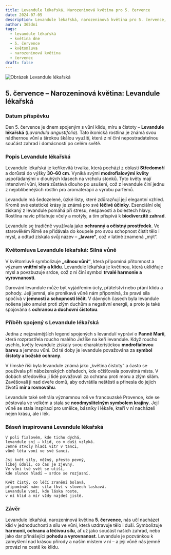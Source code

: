 ```yaml
---
title: Levandule lékařská, Narozeninová květina pro 5. července
date: 2024-07-05
description: Levandule lékařská, narozeninová květina pro 5. července, je symbolem Silná vůně. Objevte její jedinečný význam, fascinující příběhy a poezii, která oslavuje její krásu.
author: 365dní
tags:
  - levandule lékařská
  - květina dne
  - 5. července
  - květomluva
  - narozeninová květina
  - červenec
draft: false
---
```


![Obrázek Levandule lékařská](https://cdn.pixabay.com/photo/2020/07/08/08/06/flowers-5383054_1280.jpg#center)

## 5. července – Narozeninová květina: Levandule lékařská

### Datum příspěvku

Den 5. července je dnem spojeným s vůní klidu, míru a čistoty – **Levandule lékařská** (_Lavandula angustifolia_). Tato ikonická rostlina je známá svou nádhernou vůní a širokou škálou využití, která z ní činí nepostradatelnou součást zahrad i domácností po celém světě.

### Popis Levandule lékařská

Levandule lékařská je keříkovitá trvalka, která pochází z oblasti **Středomoří** a dorůstá do výšky **30–60 cm**. Vyniká svými **modrofialovými květy** uspořádanými v dlouhých klasech na vrcholu stonků. Tyto květy mají intenzivní vůni, která zůstává dlouho po usušení, což z levandule činí jednu z nejoblíbenějších rostlin pro aromaterapii a výrobu parfémů.

Levandule má šedozelené, úzké listy, které zdůrazňují její elegantní vzhled. Kromě své estetické krásy je známá pro své **léčivé účinky**. Esenciální olej získaný z levandule pomáhá při stresu, nespavosti a bolestech hlavy. Rostlina navíc přitahuje včely a motýly, a tím přispívá k **biodiverzitě zahrad**.

Levandule se tradičně využívala jako **ochranný a očistný prostředek**. Ve starověkém Římě se přidávala do koupele pro svou schopnost čistit tělo i mysl, a odtud získala svůj název – **„lavare“**, což v latině znamená „mýt“.

### Květomluva Levandule lékařská: Silná vůně

V květomluvě symbolizuje **„silnou vůni“**, která připomíná přítomnost a význam **vnitřní síly a klidu**. Levandule lékařská je květinou, která uklidňuje mysl a povzbuzuje srdce, což z ní činí symbol **trvalé harmonie a vyrovnanosti**.

Darování levandule může být vyjádřením úcty, přátelství nebo přání klidu a pohody. Její jemná, ale pronikavá vůně nám připomíná, že pravá síla spočívá v **jemnosti a schopnosti léčit**. V dávných časech byla levandule nošena jako amulet proti zlým duchům a negativní energii, a proto je také spojována s **ochranou a duchovní čistotou**.

### Příběh spojený s Levandule lékařská

Jedna z nejznámějších legend spojených s levandulí vypráví o **Panně Marii**, která rozprostřela roucho malého Ježíše na keři levandule. Když roucho uschlo, květy levandule získaly svou charakteristickou **modrofialovou barvu** a jemnou vůni. Od té doby je levandule považována za **symbol čistoty a božské ochrany**.

V římské říši byla levandule známá jako „květina čistoty“ a často se používala při náboženských obřadech, kde očišťovala posvátná místa. V dobách středověku ji lidé považovali za ochranu proti moru a zlým silám. Zavěšovali ji nad dveře domů, aby odvrátila neštěstí a přinesla do jejich životů **mír a rovnováhu**.

Levandule také sehrála významnou roli ve francouzské Provence, kde se pěstovala ve velkém a stala se **neodmyslitelným symbolem krajiny**. Její vůně se stala inspirací pro umělce, básníky i lékaře, kteří v ní nacházeli nejen krásu, ale i lék.

### Báseň inspirovaná Levandule lékařská

```
V poli fialovém, kde ticho dýchá,  
levandule sní – klid, co v duši vzlyká.  
Jemné stvoly hladí vítr v tanci,  
vůně léta voní ve své šanci.  

Jsi květ síly, něžný, přesto pevný,  
líbej údolí, co čas je zjevný.  
Ve vůni tvé svět se utiší,  
kde slunce hladí – srdce se rozjasní.  

Květ čistý, co léčí zranění bolavá,  
připomínáš nám: síla tkví v slovech laskavá.  
Levandule voní, kde láska roste,  
v ní klid a mír vždy najdeš jistě.  
```

### Závěr

Levandule lékařská, narozeninová květina **5. července**, nás učí nacházet klid v jednoduchosti a sílu ve vůni, která uzdravuje tělo i duši. Symbolizuje **harmonii, ochranu a léčivou sílu**, ať už jako součást našich zahrad, nebo jako dar přinášející **pohodu a vyrovnanost**. Levandule je pozvánkou k zamyšlení nad krásou přírody a naším místem v ní – a její vůně nás jemně provází na cestě ke klidu.